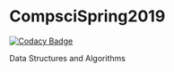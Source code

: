 # CompsciSpring2019

[![Codacy Badge](https://api.codacy.com/project/badge/Grade/aebb6dbe64894932bced91906cd938fe)](https://app.codacy.com/app/armandagopian457/CompsciSpring2019?utm_source=github.com&utm_medium=referral&utm_content=AGithub457/CompsciSpring2019&utm_campaign=Badge_Grade_Dashboard)

Data Structures and Algorithms
